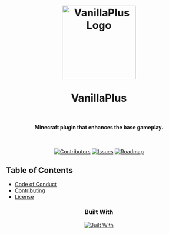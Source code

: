 <h1 align="center">
  <br />
    <a href="https://xodium.org/">
      <img src="" alt="VanillaPlus Logo" width="200">
    </a>
  <br /><br />
  VanillaPlus
  <br />
  <br />
</h1>

<h4 align="center"> Minecraft plugin that enhances the base gameplay. </h4><br />

<div align="center">

[![Contributors][contributors_shield_url]][contributors_url]
[![Issues][issues_shield_url]][issues_url]
[![Roadmap][roadmap_shield_url]][roadmap_url]
</div>

## Table of Contents

- [Code of Conduct][code_of_conduct_url]
- [Contributing][contributing_url]
- [License][license_url]

<div align="center"><h3>Built With</h3>

[![Built With][built_with_shield_url]][built_with_url]
</div>

[built_with_shield_url]: https://skillicons.dev/icons?i=kotlin,gradle,github,githubactions
[built_with_url]: https://skillicons.dev
[code_of_conduct_url]: https://github.com/XodiumSoftware/VanillaPlus?tab=coc-ov-file
[contributing_url]: https://github.com/XodiumSoftware/VanillaPlus/blob/main/CONTRIBUTING.md
[contributors_shield_url]: https://img.shields.io/github/contributors/XodiumSoftware/VanillaPlus?style=for-the-badge&color=blue
[contributors_url]: https://github.com/XodiumSoftware/VanillaPlus/graphs/contributors
[issues_shield_url]: https://img.shields.io/github/issues/XodiumSoftware/VanillaPlus?style=for-the-badge&color=yellow
[issues_url]: https://github.com/XodiumSoftware/VanillaPlus/issues
[license_url]: https://github.com/XodiumSoftware/VanillaPlus?tab=AGPL-3.0-1-ov-file
[roadmap_shield_url]: https://img.shields.io/badge/Roadmap-Click%20Me!-purple.svg?style=for-the-badge
[roadmap_url]: https://github.com/orgs/XodiumSoftware/projects/4

